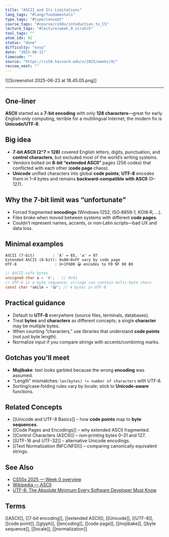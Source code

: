 ```yaml
---
title: "ASCII and Its Limitations"  
lang_tags: "#lang/fundamentals"
type_tags: "#type/concept"
course_tags: "#course/cs50x/intoduction_to_CS"
lecture_tags: "#lecture/week_0_scratch"
tool_tags: ""
atom_idx: 02
status: "done"
difficulty: "easy"
date: "2025-08-11"
timecode: ""
source: "https://cs50.harvard.edu/x/2025/weeks/0/"
review_next: ""
---
```


![[Screenshot 2025-06-23 at 18.45.05.png]]

---

## **One-liner**

**ASCII** started as a **7‑bit encoding** with only **128 characters**—great for early English‑only computing, terrible for a multilingual Internet; the modern fix is **Unicode/UTF‑8**.

## Big idea

- **7‑bit ASCII (2^7 = 128)** covered English letters, digits, punctuation, and **control characters**, but excluded most of the world’s writing systems.  
- Vendors bolted on **8‑bit “extended ASCII”** pages (256 codes) that conflicted with each other (**code page** chaos).  
- **Unicode** unified characters into global **code points**; **UTF‑8** encodes them in 1–4 bytes and remains **backward‑compatible with ASCII** (0–127).

## Why the 7‑bit limit was “unfortunate”

- Forced fragmented **encodings** (Windows‑1252, ISO‑8859‑1, KOI8‑R, …).  
- Files broke when moved between systems with different **code pages**.  
- Couldn’t represent names, accents, or non‑Latin scripts—bad UX and data loss.

## Minimal examples

```text
ASCII (7-bit)        : 'A' = 65, 'a' = 97
Extended ASCII (8-bit): 0x80–0xFF vary by code page
UTF-8                 : U+1F600 😀 encodes to F0 9F 98 80
```

```c
// ASCII-safe bytes
unsigned char a = 'A';   // 0x41
// UTF-8 is a byte sequence; strings can contain multi-byte chars
const char *smile = "😀"; // 4 bytes in UTF-8
```

## Practical guidance

- Default to **UTF‑8** everywhere (source files, terminals, databases).  
- Treat **bytes** and **characters** as different concepts; a single **character** may be multiple bytes.  
- When counting “characters,” use libraries that understand **code points** (not just byte length).  
- Normalize input if you compare strings with accents/combining marks.

## Gotchas you’ll meet

- **Mojibake**: text looks garbled because the wrong **encoding** was assumed.  
- “Length” mismatches: `len(bytes) != number of characters` with UTF‑8.  
- Sorting/case‑folding rules vary by locale; stick to **Unicode‑aware** functions.

## Related Concepts

- [[Unicode and UTF-8 Basics]] – how **code points** map to **byte sequences**.  
- [[Code Pages and Encodings]] – why extended ASCII fragmented.  
- [[Control Characters (ASCII)]] – non‑printing bytes 0–31 and 127.  
- [[UTF-16 and UTF-32]] – alternative Unicode encodings.  
- [[Text Normalization (NFC/NFD)]] – comparing canonically equivalent strings.

## See Also

- [CS50x 2025 — Week 0 overview](https://cs50.harvard.edu/x/2025/weeks/0/)  
- [Wikipedia — ASCII](https://en.wikipedia.org/wiki/ASCII)  
- [UTF-8: The Absolute Minimum Every Software Developer Must Know](https://www.joelonsoftware.com/2003/10/08/the-absolute-minimum-every-software-developer-must-know-about-unicode/)  

## Terms

[[ASCII]], [[7-bit encoding]], [[extended ASCII]], [[Unicode]], [[UTF-8]], [[code point]], [[glyph]], [[encoding]], [[code page]], [[mojibake]], [[byte sequence]], [[locale]], [[normalization]]

